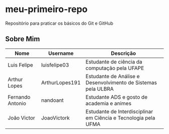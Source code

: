 # meu-primeiro-repo

Repositório para praticar os básicos do Git e GitHub

## Sobre Mim
| Nome | Username | Descrição |
|------|------|------|
| Luis Felipe | luisfelipe03   | Estudante de ciência da computação pela UFAPE |
| Arthur Lopes| ArthurLopes191 | Estudante de Análise e Desenvolvimento de Sistemas pela ULBRA |
| Fernando Antonio | nandoant | Estudante ADS e gosto de academia e animes |
| João Victor | JoaoVictork | Estudante de Interdisciplinar em Ciência e Tecnologia pela UFMA |